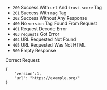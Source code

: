 - `200` Success With `url` And `trust-score` Tag
- `201` Success With `msg` Tag
- `202` Success Without Any Response
- `400` No `version` Tag Found From Request
- `401` Request Decode Error
- `403` `requests` Got Error
- `404` URL Requested Not Found
- `405` URL Requested Was Not HTML
- `500` Empty Response

Correct Request:

    {
        "version":1,
        "url": "https://example.org/"
    }
